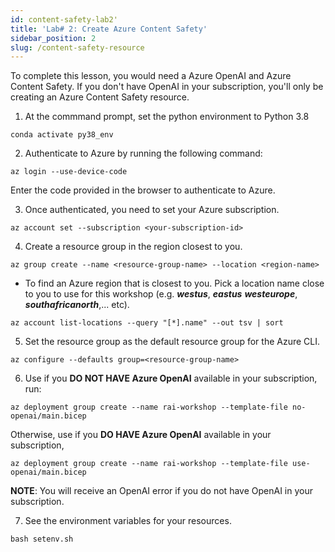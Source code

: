 ```yaml
---
id: content-safety-lab2'
title: 'Lab# 2: Create Azure Content Safety'
sidebar_position: 2
slug: /content-safety-resource
---
```


To complete this lesson, you would need a Azure OpenAI and Azure Content Safety. If you don't have OpenAI in your subscription, you'll only be creating an Azure Content Safety resource.

1. At the commmand prompt, set the python environment to Python 3.8

```shell
conda activate py38_env
```

2. Authenticate to Azure by running the following command:

```shell
az login --use-device-code
```

Enter the code provided in the browser to authenticate to Azure.  

3. Once authenticated, you need to set your Azure subscription.

```shell
az account set --subscription <your-subscription-id>
```
4.	Create a resource group in the region closest to you.
```shell
az group create --name <resource-group-name> --location <region-name>
```

- To find an Azure region that is closest to you. Pick a location name close to you to use for this workshop (e.g. ***westus***,  ***eastus*** ***westeurope***, ***southafricanorth***,... etc).  
```shell
az account list-locations --query "[*].name" --out tsv | sort
```

5. Set the resource group as the default resource group for the Azure CLI.
```shell
az configure --defaults group=<resource-group-name>
```
6. Use if you **DO NOT HAVE Azure OpenAI** available in your subscription, run: 

```shell
az deployment group create --name rai-workshop --template-file no-openai/main.bicep 
```
Otherwise, use if you **DO HAVE Azure OpenAI** available in your subscription, 
```shell
az deployment group create --name rai-workshop --template-file use-openai/main.bicep 
```
**NOTE**:  You will receive an OpenAI error if you do not have OpenAI in your subscription.  

7. See the environment variables for your resources.
```shell
bash setenv.sh
```
